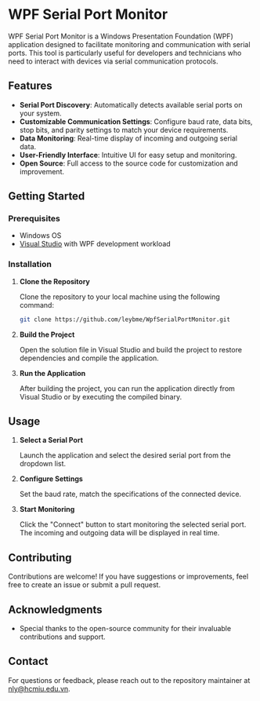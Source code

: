 # WPF Serial Port Monitor

WPF Serial Port Monitor is a Windows Presentation Foundation (WPF) application designed to facilitate monitoring and communication with serial ports. This tool is particularly useful for developers and technicians who need to interact with devices via serial communication protocols.

## Features

- **Serial Port Discovery**: Automatically detects available serial ports on your system.
- **Customizable Communication Settings**: Configure baud rate, data bits, stop bits, and parity settings to match your device requirements.
- **Data Monitoring**: Real-time display of incoming and outgoing serial data.
- **User-Friendly Interface**: Intuitive UI for easy setup and monitoring.
- **Open Source**: Full access to the source code for customization and improvement.

## Getting Started

### Prerequisites

- Windows OS
- [Visual Studio](https://visualstudio.microsoft.com/) with WPF development workload

### Installation

1. **Clone the Repository**

   Clone the repository to your local machine using the following command:

   ```bash
   git clone https://github.com/leybme/WpfSerialPortMonitor.git
   ```

2. **Build the Project**

   Open the solution file in Visual Studio and build the project to restore dependencies and compile the application.

3. **Run the Application**

   After building the project, you can run the application directly from Visual Studio or by executing the compiled binary.

## Usage

1. **Select a Serial Port**

   Launch the application and select the desired serial port from the dropdown list.

2. **Configure Settings**

   Set the baud rate,  match the specifications of the connected device.

3. **Start Monitoring**

   Click the "Connect" button to start monitoring the selected serial port. The incoming and outgoing data will be displayed in real time.

## Contributing

Contributions are welcome! If you have suggestions or improvements, feel free to create an issue or submit a pull request.

## Acknowledgments

- Special thanks to the open-source community for their invaluable contributions and support.

## Contact

For questions or feedback, please reach out to the repository maintainer at [nly@hcmiu.edu.vn](mailto:nly@hcmiu.edu.vn).

